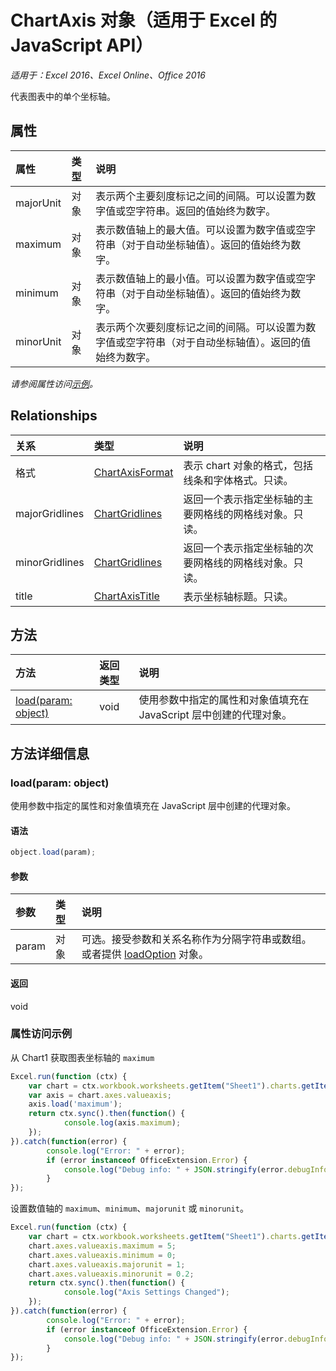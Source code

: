 # ChartAxis 对象（适用于 Excel 的 JavaScript API）

_适用于：Excel 2016、Excel Online、Office 2016_

代表图表中的单个坐标轴。

## 属性

| 属性   | 类型|说明
|:---------------|:--------|:----------|
|majorUnit|对象|表示两个主要刻度标记之间的间隔。可以设置为数字值或空字符串。返回的值始终为数字。|
|maximum|对象|表示数值轴上的最大值。可以设置为数字值或空字符串（对于自动坐标轴值）。返回的值始终为数字。|
|minimum|对象|表示数值轴上的最小值。可以设置为数字值或空字符串（对于自动坐标轴值）。返回的值始终为数字。|
|minorUnit|对象|表示两个次要刻度标记之间的间隔。可以设置为数字值或空字符串（对于自动坐标轴值）。返回的值始终为数字。|

_请参阅属性访问[示例](#property-access-examples)。_

## Relationships
| 关系 | 类型|说明|
|:---------------|:--------|:----------|
|格式|[ChartAxisFormat](chartaxisformat.md)|表示 chart 对象的格式，包括线条和字体格式。只读。|
|majorGridlines|[ChartGridlines](chartgridlines.md)|返回一个表示指定坐标轴的主要网格线的网格线对象。只读。|
|minorGridlines|[ChartGridlines](chartgridlines.md)|返回一个表示指定坐标轴的次要网格线的网格线对象。只读。|
|title|[ChartAxisTitle](chartaxistitle.md)|表示坐标轴标题。只读。|

## 方法

| 方法   | 返回类型|说明|
|:---------------|:--------|:----------|
|[load(param: object)](#loadparam-object)|void|使用参数中指定的属性和对象值填充在 JavaScript 层中创建的代理对象。|

## 方法详细信息

### load(param: object)
使用参数中指定的属性和对象值填充在 JavaScript 层中创建的代理对象。

#### 语法
```js
object.load(param);
```

#### 参数
| 参数   | 类型|说明|
|:---------------|:--------|:----------|
|param|对象|可选。接受参数和关系名称作为分隔字符串或数组。或者提供 [loadOption](loadoption.md) 对象。|

#### 返回
void
### 属性访问示例
从 Chart1 获取图表坐标轴的 `maximum`

```js
Excel.run(function (ctx) { 
	var chart = ctx.workbook.worksheets.getItem("Sheet1").charts.getItem("Chart1");	
	var axis = chart.axes.valueaxis;
	axis.load('maximum');
	return ctx.sync().then(function() {
			console.log(axis.maximum);
	});
}).catch(function(error) {
		console.log("Error: " + error);
		if (error instanceof OfficeExtension.Error) {
			console.log("Debug info: " + JSON.stringify(error.debugInfo));
		}
});
```

设置数值轴的 `maximum`、`minimum`、`majorunit` 或 `minorunit`。 

```js
Excel.run(function (ctx) { 
	var chart = ctx.workbook.worksheets.getItem("Sheet1").charts.getItem("Chart1");	
	chart.axes.valueaxis.maximum = 5;
	chart.axes.valueaxis.minimum = 0;
	chart.axes.valueaxis.majorunit = 1;
	chart.axes.valueaxis.minorunit = 0.2;
	return ctx.sync().then(function() {
			console.log("Axis Settings Changed");
	});
}).catch(function(error) {
		console.log("Error: " + error);
		if (error instanceof OfficeExtension.Error) {
			console.log("Debug info: " + JSON.stringify(error.debugInfo));
		}
});
```

